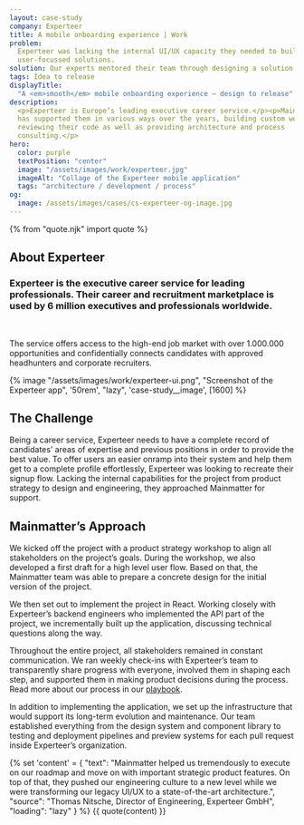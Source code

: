 ```yaml
---
layout: case-study
company: Experteer
title: A mobile onboarding experience | Work
problem:
  Experteer was lacking the internal UI/UX capacity they needed to build
  user-focussed solutions.
solution: Our experts mentored their team through designing a solution.
tags: Idea to release
displayTitle:
  "A <em>smooth</em> mobile onboarding experience – design to release"
description:
  <p>Experteer is Europe’s leading executive career service.</p><p>Mainmatter
  has supported them in various ways over the years, building custom web apps,
  reviewing their code as well as providing architecture and process
  consulting.</p>
hero:
  color: purple
  textPosition: "center"
  image: "/assets/images/work/experteer.jpg"
  imageAlt: "Collage of the Experteer mobile application"
  tags: "architecture / development / process"
og:
  image: /assets/images/cases/cs-experteer-og-image.jpg
---
```


{% from "quote.njk" import quote %}

<div class="case-study__section">
  <h2 class="case-study__heading h5">About Experteer</h2>
  <div class="case-study__text">
    <h3 class="h4">Experteer is the executive career service for leading professionals. Their career and recruitment marketplace is used by 6 million executives and professionals worldwide.</h3><br>
    <p>The service offers access to the high-end job market with over 1.000.000 opportunities and confidentially connects candidates with approved headhunters and corporate recruiters.</p>
  </div>
</div>

<div class="case-study__image-wrapper">
  {% image "/assets/images/work/experteer-ui.png", "Screenshot of the Experteer app", '50rem', "lazy", 'case-study__image', [1600] %}
</div>

<div class="case-study__section">
  <h2 class="case-study__heading h5">The Challenge</h2>
  <div class="case-study__text">
    <p>Being a career service, Experteer needs to have a complete record of candidates’ areas of expertise and previous positions in order to provide the best value. To offer users an easier onramp into their system and help them get to a complete profile effortlessly, Experteer was looking to recreate their signup flow. Lacking the internal capabilities for the project from product strategy to design and engineering, they approached Mainmatter for support.</p>
  </div>
</div>

<div class="case-study__section">
  <h2 class="case-study__heading h5">Mainmatter’s Approach</h2>
  <div class="case-study__text">
    <p>We kicked off the project with a product strategy workshop to align all stakeholders on the project’s goals. During the workshop, we also developed a first draft for a high level user flow. Based on that, the Mainmatter team was able to prepare a concrete design for the initial version of the project.</p>
    <p>We then set out to implement the project in React. Working closely with Experteer’s backend engineers who implemented the API part of the project, we incrementally built up the application, discussing technical questions along the way.</p>
    <p>Throughout the entire project, all stakeholders remained in constant communication. We ran weekly check-ins with Experteer’s team to transparently share progress with everyone, involved them in shaping each step, and supported them in making product decisions during the process. Read more about our process in our <a href="/playbook/">playbook</a>.</p>
    <p>In addition to implementing the application, we set up the infrastructure that would support its long-term evolution and maintenance. Our team established everything from the design system and component library to testing and deployment pipelines and preview systems for each pull request inside Experteer’s organization.</p>
  </div>
</div>

{% set 'content' = {
  "text": "Mainmatter helped us tremendously to execute on our roadmap and move on with important strategic product features. On top of that, they pushed our engineering culture to a new level while we were transforming our legacy UI/UX to a state-of-the-art architecture.",
  "source": "Thomas Nitsche, Director of Engineering, Experteer GmbH",
  "loading": "lazy"
} %} {{ quote(content) }}

